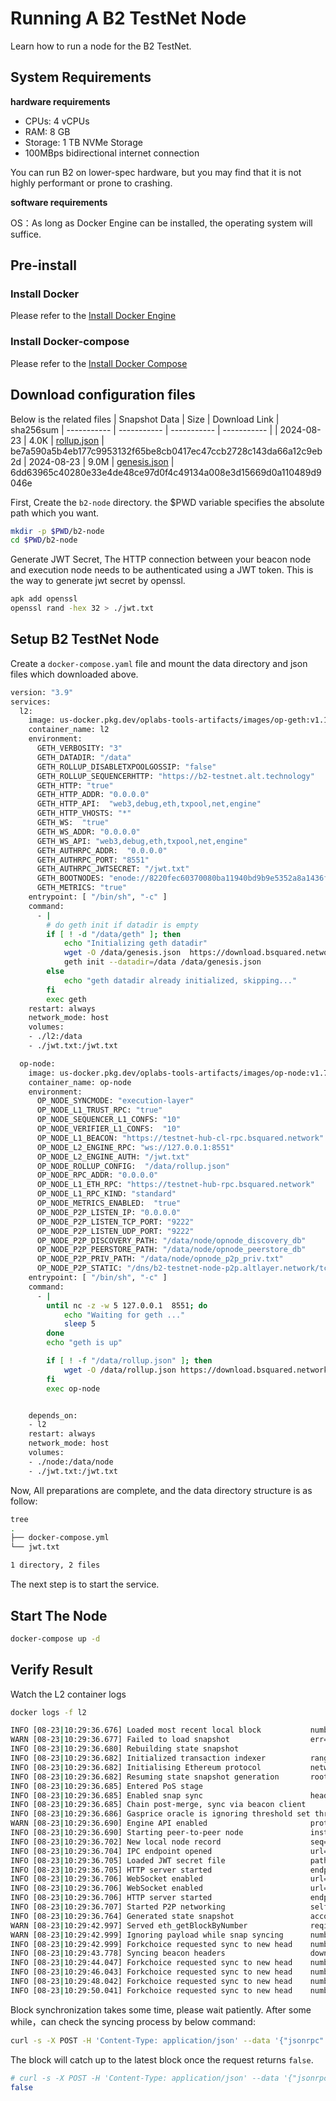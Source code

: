 # Running A B2 TestNet  Node

Learn how to run a node for the B2 TestNet.

## System Requirements

**hardware requirements**

- CPUs: 4 vCPUs
- RAM:  8 GB
- Storage: 1 TB NVMe Storage
- 100MBps bidirectional internet connection

You can run B2 on lower-spec hardware, but you may find that it is not highly performant or prone to crashing.

**software requirements**


OS：As long as Docker Engine can be installed, the operating system will suffice.

## Pre-install

### Install Docker

Please refer to the [Install Docker Engine](https://docs.docker.com/engine/install/)

### Install Docker-compose

Please refer to the [Install Docker Compose](https://docs.docker.com/compose/install/standalone/)

## Download configuration files
Below is the related files
| Snapshot Data     | Size | Download Link | sha256sum
| ----------- | ----------- | ----------- | ----------- |
| 2024-08-23     | 4.0K     | [rollup.json](https://download.bsquared.network/testnet/rollup.json) | be7a590a5b4eb177c9953132f65be8cb0417ec47ccb2728c143da66a12c9eb2d
| 2024-08-23     | 9.0M     | [genesis.json](https://download.bsquared.network/testnet/genesis.json) | 6dd63965c40280e33e4de48ce97d0f4c49134a008e3d15669d0a110489d9046e

First, Create the ``b2-node`` directory.
the $PWD variable specifies the absolute path which you want.

```sh
mkdir -p $PWD/b2-node
cd $PWD/b2-node
```


Generate JWT Secret, The HTTP connection between your beacon node and execution node needs to be authenticated using a JWT token. This is the way to generate jwt secret by openssl.

```bash
apk add openssl
openssl rand -hex 32 > ./jwt.txt
```

## Setup B2 TestNet Node

Create  a ``docker-compose.yaml`` file and mount the data directory and json files which downloaded above.

```bash
version: "3.9"
services:
  l2:
    image: us-docker.pkg.dev/oplabs-tools-artifacts/images/op-geth:v1.101315.0
    container_name: l2
    environment:
      GETH_VERBOSITY: "3"
      GETH_DATADIR: "/data"
      GETH_ROLLUP_DISABLETXPOOLGOSSIP: "false"
      GETH_ROLLUP_SEQUENCERHTTP: "https://b2-testnet.alt.technology"
      GETH_HTTP: "true"
      GETH_HTTP_ADDR: "0.0.0.0"
      GETH_HTTP_API:  "web3,debug,eth,txpool,net,engine"
      GETH_HTTP_VHOSTS: "*"
      GETH_WS:  "true"
      GETH_WS_ADDR: "0.0.0.0"
      GETH_WS_API: "web3,debug,eth,txpool,net,engine"
      GETH_AUTHRPC_ADDR:  "0.0.0.0"
      GETH_AUTHRPC_PORT: "8551"
      GETH_AUTHRPC_JWTSECRET: "/jwt.txt"
      GETH_BOOTNODES: "enode://8220fec60370080ba11940bd9b9e5352a8a1436fffe10593d40e21b8c7861ae71fad361cdcf2fadf1188661438556e203b4cf59ef1df91872871e0c6c4a5dfe6@b2-testnet-geth-p2p.altlayer.network:30303"
      GETH_METRICS: "true"
    entrypoint: [ "/bin/sh", "-c" ]
    command:
      - |
        # do geth init if datadir is empty
        if [ ! -d "/data/geth" ]; then
            echo "Initializing geth datadir"
            wget -O /data/genesis.json  https://download.bsquared.network/testnet/genesis.json
            geth init --datadir=/data /data/genesis.json
        else
            echo "geth datadir already initialized, skipping..."
        fi
        exec geth
    restart: always
    network_mode: host
    volumes:
    - ./l2:/data
    - ./jwt.txt:/jwt.txt

  op-node:
    image: us-docker.pkg.dev/oplabs-tools-artifacts/images/op-node:v1.7.7
    container_name: op-node
    environment:
      OP_NODE_SYNCMODE: "execution-layer"
      OP_NODE_L1_TRUST_RPC: "true"
      OP_NODE_SEQUENCER_L1_CONFS: "10"
      OP_NODE_VERIFIER_L1_CONFS:  "10"
      OP_NODE_L1_BEACON: "https://testnet-hub-cl-rpc.bsquared.network"
      OP_NODE_L2_ENGINE_RPC: "ws://127.0.0.1:8551"
      OP_NODE_L2_ENGINE_AUTH: "/jwt.txt"
      OP_NODE_ROLLUP_CONFIG:  "/data/rollup.json"
      OP_NODE_RPC_ADDR: "0.0.0.0"
      OP_NODE_L1_ETH_RPC: "https://testnet-hub-rpc.bsquared.network"
      OP_NODE_L1_RPC_KIND: "standard"
      OP_NODE_METRICS_ENABLED:  "true"
      OP_NODE_P2P_LISTEN_IP: "0.0.0.0"
      OP_NODE_P2P_LISTEN_TCP_PORT: "9222"
      OP_NODE_P2P_LISTEN_UDP_PORT: "9222"
      OP_NODE_P2P_DISCOVERY_PATH: "/data/node/opnode_discovery_db"
      OP_NODE_P2P_PEERSTORE_PATH: "/data/node/opnode_peerstore_db"
      OP_NODE_P2P_PRIV_PATH: "/data/node/opnode_p2p_priv.txt"
      OP_NODE_P2P_STATIC: "/dns/b2-testnet-node-p2p.altlayer.network/tcp/9003/p2p/16Uiu2HAmRdoaMWxvycpYPKx9Knt4pFcLjAUQKujCCDYXrsjwUQKP"
    entrypoint: [ "/bin/sh", "-c" ]
    command:
      - |
        until nc -z -w 5 127.0.0.1  8551; do
            echo "Waiting for geth ..."
            sleep 5
        done
        echo "geth is up"

        if [ ! -f "/data/rollup.json" ]; then
            wget -O /data/rollup.json https://download.bsquared.network/testnet/rollup.json
        fi
        exec op-node


    depends_on:
    - l2
    restart: always
    network_mode: host
    volumes:
    - ./node:/data/node
    - ./jwt.txt:/jwt.txt
```

Now, All preparations are complete, and the data directory structure is as follow:
```bash
tree
.
├── docker-compose.yml
└── jwt.txt

1 directory, 2 files
```

The next step is to start the service.

## Start The Node

```bash
docker-compose up -d
```
## Verify Result

Watch the L2 container logs

```bash
docker logs -f l2
```
```bash
INFO [08-23|10:29:36.676] Loaded most recent local block           number=0 hash=95043f..977eb1 td=0 age=1d1h38m
WARN [08-23|10:29:36.677] Failed to load snapshot                  err="missing or corrupted snapshot"
INFO [08-23|10:29:36.680] Rebuilding state snapshot
INFO [08-23|10:29:36.682] Initialized transaction indexer          range="last 2350000 blocks"
INFO [08-23|10:29:36.682] Initialising Ethereum protocol           network=1123 dbversion=<nil>
INFO [08-23|10:29:36.682] Resuming state snapshot generation       root=c5fa15..8cc03c accounts=0 slots=0 storage=0.00B dangling=0 elapsed=1.570ms
INFO [08-23|10:29:36.685] Entered PoS stage
INFO [08-23|10:29:36.685] Enabled snap sync                        head=0 hash=95043f..977eb1
INFO [08-23|10:29:36.685] Chain post-merge, sync via beacon client
INFO [08-23|10:29:36.686] Gasprice oracle is ignoring threshold set threshold=2
WARN [08-23|10:29:36.690] Engine API enabled                       protocol=eth
INFO [08-23|10:29:36.690] Starting peer-to-peer node               instance=Geth/v1.101315.0-stable-ef178f25/linux-amd64/go1.21.10
INFO [08-23|10:29:36.702] New local node record                    seq=1,724,408,976,702 id=1b6e21b68af9871c ip=127.0.0.1 udp=30303 tcp=30303
INFO [08-23|10:29:36.704] IPC endpoint opened                      url=/data/geth.ipc
INFO [08-23|10:29:36.705] Loaded JWT secret file                   path=/jwt.txt crc32=0xfabe003a
INFO [08-23|10:29:36.705] HTTP server started                      endpoint=[::]:8545 auth=false prefix= cors= vhosts=*
INFO [08-23|10:29:36.706] WebSocket enabled                        url=ws://[::]:8546
INFO [08-23|10:29:36.706] WebSocket enabled                        url=ws://[::]:8551
INFO [08-23|10:29:36.706] HTTP server started                      endpoint=[::]:8551 auth=true  prefix= cors=localhost vhosts=localhost
INFO [08-23|10:29:36.707] Started P2P networking                   self=enode://279e57328fa551d989b33125d432de8abc5c9547940a8871a84683a8e98fa276825f11c0b071cce1bd65dbf18446d7d11a100e7b9dadce9142bb045360984c16@127.0.0.1:30303
INFO [08-23|10:29:36.764] Generated state snapshot                 accounts=2363 slots=2084 storage=393.81KiB dangling=0 elapsed=83.329ms
WARN [08-23|10:29:42.997] Served eth_getBlockByNumber              reqid=2 duration="122.392µs" err="finalized block not found"
WARN [08-23|10:29:42.999] Ignoring payload while snap syncing      number=46151 hash=137a80..c021ad reason="forced head needed for startup"
INFO [08-23|10:29:42.999] Forkchoice requested sync to new head    number=46151 hash=137a80..c021ad
INFO [08-23|10:29:43.778] Syncing beacon headers                   downloaded=512 left=45638 eta=1m9.346s
INFO [08-23|10:29:44.047] Forkchoice requested sync to new head    number=46152 hash=611203..09bed5
INFO [08-23|10:29:46.043] Forkchoice requested sync to new head    number=46153 hash=c32e33..371cc6
INFO [08-23|10:29:48.042] Forkchoice requested sync to new head    number=46154 hash=79a5c8..57c3dd
INFO [08-23|10:29:50.041] Forkchoice requested sync to new head    number=46155 hash=354466..5b5bb6
```

Block synchronization takes some time, please wait patiently.
After some while，can check the syncing process by below command:

```bash
curl -s -X POST -H 'Content-Type: application/json' --data '{"jsonrpc":"2.0","method":"eth_syncing","params":[],"id":1}' http://localhost:8545 | jq '.result'
```

The block will catch up to the latest block once the request returns `false`.

```bash
# curl -s -X POST -H 'Content-Type: application/json' --data '{"jsonrpc":"2.0","method":"eth_syncing","params":[],"id":1}' http://localhost:8545 | jq '.result'
false
```
